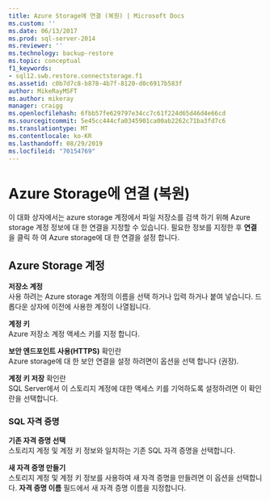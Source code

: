 ```yaml
---
title: Azure Storage에 연결 (복원) | Microsoft Docs
ms.custom: ''
ms.date: 06/13/2017
ms.prod: sql-server-2014
ms.reviewer: ''
ms.technology: backup-restore
ms.topic: conceptual
f1_keywords:
- sql12.swb.restore.connectstorage.f1
ms.assetid: c0b7d7c8-b878-4b7f-8120-d0c6917b583f
author: MikeRayMSFT
ms.author: mikeray
manager: craigg
ms.openlocfilehash: 6fbb57fe629797e34cc7c61f224d65d46d4e66cd
ms.sourcegitcommit: 5e45cc444cfa0345901ca00ab2262c71ba3fd7c6
ms.translationtype: MT
ms.contentlocale: ko-KR
ms.lasthandoff: 08/29/2019
ms.locfileid: "70154769"
---
```

# <a name="connect-to-azure-storage-restore"></a>Azure Storage에 연결 (복원)
  이 대화 상자에서는 azure storage 계정에서 파일 저장소를 검색 하기 위해 Azure storage 계정 정보에 대 한 연결을 지정할 수 있습니다. 필요한 정보를 지정한 후 **연결** 을 클릭 하 여 Azure storage에 대 한 연결을 설정 합니다.  
  
## <a name="azure-storage-account"></a>Azure Storage 계정  
 **저장소 계정**  
 사용 하려는 Azure storage 계정의 이름을 선택 하거나 입력 하거나 붙여 넣습니다. 드롭다운 상자에 이전에 사용한 계정이 나열됩니다.  
  
 **계정 키**  
 Azure 저장소 계정 액세스 키를 지정 합니다.  
  
 **보안 엔드포인트 사용(HTTPS)** 확인란  
 Azure storage에 대 한 보안 연결을 설정 하려면이 옵션을 선택 합니다 (권장).  
  
 **계정 키 저장** 확인란  
 SQL Server에서 이 스토리지 계정에 대한 액세스 키를 기억하도록 설정하려면 이 확인란을 선택합니다.  
  
### <a name="sql-credential"></a>SQL 자격 증명  
 **기존 자격 증명 선택**  
 스토리지 계정 및 계정 키 정보와 일치하는 기존 SQL 자격 증명을 선택합니다.  
  
 **새 자격 증명 만들기**  
 스토리지 계정 및 계정 키 정보를 사용하여 새 자격 증명을 만들려면 이 옵션을 선택합니다. **자격 증명 이름** 필드에서 새 자격 증명 이름을 지정합니다.  
  
  
